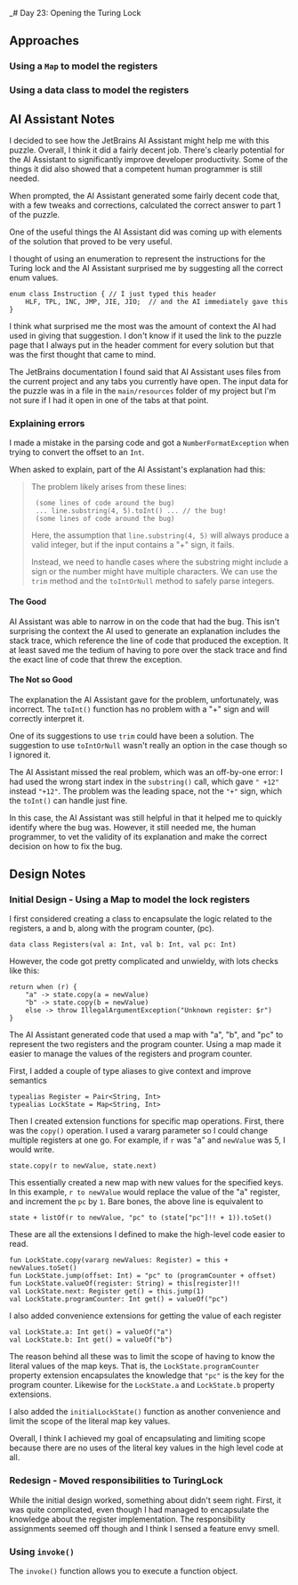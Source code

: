 _# Day 23: Opening the Turing Lock

## Approaches

### Using a `Map` to model the registers

### Using a data class to model the registers

## AI Assistant Notes

I decided to see how the JetBrains AI Assistant might help me with this puzzle. Overall, I think it did a fairly decent job. There's clearly potential for the AI Assistant to significantly improve developer productivity. Some of the things it did also showed that a competent human programmer is still needed.

When prompted, the AI Assistant generated some fairly decent code that, with a few tweaks and corrections, calculated the correct answer to part 1 of the puzzle.

One of the useful things the AI Assistant did was coming up with elements of the solution that proved to be very useful.

I thought of using an enumeration to represent the instructions for the Turing lock and the AI Assistant surprised me by suggesting all the correct enum values.

    enum class Instruction { // I just typed this header
        HLF, TPL, INC, JMP, JIE, JIO;  // and the AI immediately gave this
    }

I think what surprised me the most was the amount of context the AI had used in giving that suggestion. I don't know if it used the link to the puzzle page that I always put in the header comment for every solution but that was the first thought that came to mind. 

The JetBrains documentation I found said that AI Assistant uses files from the current project and any tabs you currently have open. The input data for the puzzle was in a file in the `main/resources` folder of my project but I'm not sure if I had it open in one of the tabs at that point.


### Explaining errors

I made a mistake in the parsing code and got a `NumberFormatException` when trying to convert the offset to an `Int`.

When asked to explain, part of the AI Assistant's explanation had this:

> The problem likely arises from these lines:
> 
>      (some lines of code around the bug)
>      ... line.substring(4, 5).toInt() ... // the bug!
>      (some lines of code around the bug)
> Here, the assumption that `line.substring(4, 5)` will always produce a valid integer, but if the input contains a "+" sign, it fails.
> 
> Instead, we need to handle cases where the substring might include a sign or the number might have multiple characters. We can use the `trim` method and the `toIntOrNull` method to safely parse integers.

#### The Good

AI Assistant was able to narrow in on the code that had the bug. This isn't surprising the context the AI used to generate an explanation includes the stack trace, which reference the line of code that produced the exception. It at least saved me the tedium of having to pore over the stack trace and find the exact line of code that threw the exception.

#### The Not so Good

The explanation the AI Assistant gave for the problem, unfortunately, was incorrect. The `toInt()` function has no problem with a "+" sign and will correctly interpret it. 

One of its suggestions to use `trim` could have been a solution. The suggestion to use `toIntOrNull` wasn't really an option in the case though so I ignored it.

The AI Assistant missed the real problem, which was an off-by-one error: I had used the wrong start index in the `substring()` call, which gave `" +12"` instead `"+12"`. The problem was the leading space, not the `"+"` sign, which the `toInt()` can handle just fine.


In this case, the AI Assistant was still helpful in that it helped me to quickly identify where the bug was. However, it still needed me, the human programmer, to vet the validity of its explanation and make the correct decision on how to fix the bug.

## Design Notes

### Initial Design - Using a Map to model the lock registers 

I first considered creating a class to encapsulate the logic related to the registers, a and b, along with the program counter, (pc). 

    data class Registers(val a: Int, val b: Int, val pc: Int)

However, the code got pretty complicated and unwieldy, with lots checks like this:

    return when (r) {
        "a" -> state.copy(a = newValue)
        "b" -> state.copy(b = newValue)
        else -> throw IllegalArgumentException("Unknown register: $r")
    }

The AI Assistant generated code that used a map with "a", "b", and "pc" to represent the two registers and the program counter. Using a map made it easier to manage the values of the registers and program counter. 

First, I added a couple of type aliases to give context and improve semantics

    typealias Register = Pair<String, Int>
    typealias LockState = Map<String, Int>

Then I created extension functions for specific map operations. First, there was the `copy()` operation. I used a vararg parameter so I could change multiple registers at one go. For example, if `r` was "a" and `newValue` was 5, I would write.
 
    state.copy(r to newValue, state.next)

This essentially created a new map with new values for the specified keys. In this example, `r to newValue` would replace the value of the "a" register, and increment the `pc` by `1`. Bare bones, the above line is equivalent to

    state + listOf(r to newValue, "pc" to (state["pc"]!! + 1)).toSet()

These are all the extensions I defined to make the high-level code easier to read.

    fun LockState.copy(vararg newValues: Register) = this + newValues.toSet()
    fun LockState.jump(offset: Int) = "pc" to (programCounter + offset)
    fun LockState.valueOf(register: String) = this[register]!!
    val LockState.next: Register get() = this.jump(1)
    val LockState.programCounter: Int get() = valueOf("pc")

I also added convenience extensions for getting the value of each register

    val LockState.a: Int get() = valueOf("a")
    val LockState.b: Int get() = valueOf("b")

The reason behind all these was to limit the scope of having to know the literal values of the map keys. That is, the `LockState.programCounter` property extension encapsulates the knowledge that `"pc"` is the key for the program counter. Likewise for the `LockState.a` and `LockState.b` property extensions. 

I also added the `initialLockState()` function as another convenience and limit the scope of the literal map key values.

Overall, I think I achieved my goal of encapsulating and limiting scope because there are no uses of the literal key values in the high level code at all.

### Redesign - Moved responsibilities to TuringLock

While the initial design worked, something about didn't seem right. First, it was quite complicated, even though I had managed to encapsulate the knowledge about the register implementation. The responsibility assignments seemed off though and I think I sensed a feature envy smell.



### Using `invoke()`

The `invoke()` function allows you to execute a function object. 
